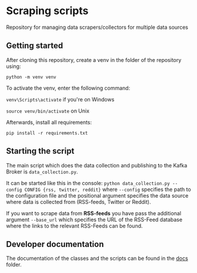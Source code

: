 # Scraping scripts
Repository for managing data scrapers/collectors for multiple data sources

## Getting started
After cloning this repository, create a venv in the folder of the repository using:

`python -m venv venv`

To activate the venv, enter the following command:

`venv\Scripts\activate` if you're on Windows

`source venv/bin/activate` on Unix

Afterwards, install all requirements:

`pip install -r requirements.txt`

## Starting the script
The main script which does the data collection and publishing to the Kafka Broker is `data_collection.py`.

It can be started like this in the console: `python data_collection.py --config CONFIG {rss, twitter, reddit}` where `--config` specifies the path to the configuration file
and the positional argument specifies the data source where data is collected from (RSS-feeds, Twitter or Reddit).

If you want to scrape data from **RSS-feeds** you have pass the additional argument `--base_url` which specifies the URL of the RSS-Feed database where the links to the relevant RSS-Feeds can be found.

## Developer documentation
The documentation of the classes and the scripts can be found in the [docs](docs) folder.
